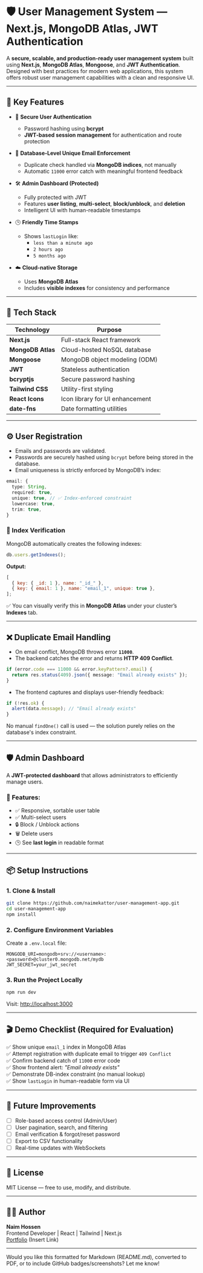 # 🛡️ User Management System — Next.js, MongoDB Atlas, JWT Authentication

A **secure, scalable, and production-ready user management system** built using **Next.js**, **MongoDB Atlas**, **Mongoose**, and **JWT Authentication**. Designed with best practices for modern web applications, this system offers robust user management capabilities with a clean and responsive UI.

---

## 🚀 Key Features

- 🔐 **Secure User Authentication**

  - Password hashing using **bcrypt**
  - **JWT-based session management** for authentication and route protection

- 📧 **Database-Level Unique Email Enforcement**

  - Duplicate check handled via **MongoDB indices**, not manually
  - Automatic `11000` error catch with meaningful frontend feedback

- 🛠️ **Admin Dashboard (Protected)**

  - Fully protected with JWT
  - Features **user listing**, **multi-select**, **block/unblock**, and **deletion**
  - Intelligent UI with human-readable timestamps

- 🕒 **Friendly Time Stamps**

  - Shows `lastLogin` like:
    - `less than a minute ago`
    - `2 hours ago`
    - `5 months ago`

- ☁️ **Cloud-native Storage**
  - Uses **MongoDB Atlas**
  - Includes **visible indexes** for consistency and performance

---

## 🧱 Tech Stack

| Technology        | Purpose                         |
| ----------------- | ------------------------------- |
| **Next.js**       | Full-stack React framework      |
| **MongoDB Atlas** | Cloud-hosted NoSQL database     |
| **Mongoose**      | MongoDB object modeling (ODM)   |
| **JWT**           | Stateless authentication        |
| **bcryptjs**      | Secure password hashing         |
| **Tailwind CSS**  | Utility-first styling           |
| **React Icons**   | Icon library for UI enhancement |
| **date-fns**      | Date formatting utilities       |

---

## ⚙️ User Registration

- Emails and passwords are validated.
- Passwords are securely hashed using `bcrypt` before being stored in the database.
- Email uniqueness is strictly enforced by MongoDB’s index:

```ts
email: {
  type: String,
  required: true,
  unique: true, // ✅ Index-enforced constraint
  lowercase: true,
  trim: true,
}
```

### 📌 Index Verification

MongoDB automatically creates the following indexes:

```js
db.users.getIndexes();
```

**Output:**

```js
[
  { key: { _id: 1 }, name: "_id_" },
  { key: { email: 1 }, name: "email_1", unique: true },
];
```

✅ You can visually verify this in **MongoDB Atlas** under your cluster’s **Indexes** tab.

---

## ❌ Duplicate Email Handling

- On email conflict, MongoDB throws error **`11000`**.
- The backend catches the error and returns **HTTP 409 Conflict**.

```ts
if (error.code === 11000 && error.keyPattern?.email) {
  return res.status(409).json({ message: "Email already exists" });
}
```

- The frontend captures and displays user-friendly feedback:

```js
if (!res.ok) {
  alert(data.message); // "Email already exists"
}
```

No manual `findOne()` call is used — the solution purely relies on the database's index constraint.

---

## 🛡️ Admin Dashboard

A **JWT-protected dashboard** that allows administrators to efficiently manage users.

### 🔧 Features:

- ✅ Responsive, sortable user table
- ✅ Multi-select users
- 🔒 Block / Unblock actions
- 🗑️ Delete users
- 🕒 See **last login** in readable format

---

## 📦 Setup Instructions

### 1. Clone & Install

```sh
git clone https://github.com/naimekattor/user-management-app.git
cd user-management-app
npm install
```

### 2. Configure Environment Variables

Create a `.env.local` file:

```env
MONGODB_URI=mongodb+srv://<username>:<password>@cluster0.mongodb.net/mydb
JWT_SECRET=your_jwt_secret
```

### 3. Run the Project Locally

```sh
npm run dev
```

Visit: [http://localhost:3000](http://localhost:3000)

---

## 🎬 Demo Checklist (Required for Evaluation)

✅ Show unique `email_1` index in MongoDB Atlas  
✅ Attempt registration with duplicate email to trigger `409 Conflict`  
✅ Confirm backend catch of `11000` error code  
✅ Show frontend alert: _"Email already exists"_  
✅ Demonstrate DB-index constraint (no manual lookup)  
✅ Show `lastLogin` in human-readable form via UI

---

## 🔮 Future Improvements

- [ ] Role-based access control (Admin/User)
- [ ] User pagination, search, and filtering
- [ ] Email verification & forgot/reset password
- [ ] Export to CSV functionality
- [ ] Real-time updates with WebSockets

---

## 📄 License

MIT License — free to use, modify, and distribute.

---

## 🙋‍♂️ Author

**Naim Hossen**  
Frontend Developer | React | Tailwind | Next.js  
[Portfolio](#) (Insert Link)

---

Would you like this formatted for Markdown (README.md), converted to PDF, or to include GitHub badges/screenshots? Let me know!
